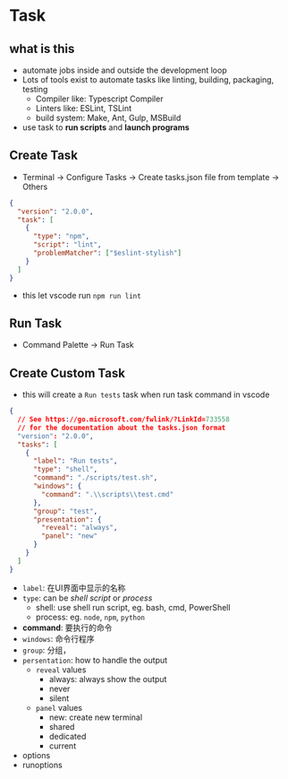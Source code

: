 # Task

## what is this

- automate jobs inside and outside the development loop
- Lots of tools exist to automate tasks like linting, building, packaging, testing
  - Compiler like: Typescript Compiler
  - Linters like: ESLint, TSLint
  - build system: Make, Ant, Gulp, MSBuild
- use task to **run scripts** and **launch programs**

## Create Task

- Terminal -> Configure Tasks -> Create tasks.json file from template -> Others

```json
{
  "version": "2.0.0",
  "task": [
    {
      "type": "npm",
      "script": "lint",
      "problemMatcher": ["$eslint-stylish"]
    }
  ]
}
```

- this let vscode run `npm run lint`

## Run Task

- Command Palette -> Run Task

## Create Custom Task

- this will create a `Run tests` task when run task command in vscode

```json
{
  // See https://go.microsoft.com/fwlink/?LinkId=733558
  // for the documentation about the tasks.json format
  "version": "2.0.0",
  "tasks": [
    {
      "label": "Run tests",
      "type": "shell",
      "command": "./scripts/test.sh",
      "windows": {
        "command": ".\\scripts\\test.cmd"
      },
      "group": "test",
      "presentation": {
        "reveal": "always",
        "panel": "new"
      }
    }
  ]
}
```

- `label`: 在UI界面中显示的名称
- `type`: can be *shell script* or *process*
  - shell: use shell run script, eg. bash, cmd, PowerShell
  - process: eg. `node`, `npm`, `python`
- **command**: 要执行的命令
- `windows`: 命令行程序
- `group`: 分组，
- `persentation`: how to handle the output
  - `reveal` values
    - always: always show the output
    - never
    - silent
  - `panel` values
    - new: create new terminal
    - shared
    - dedicated
    - current
- options
- runoptions